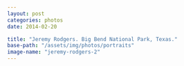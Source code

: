 ```yaml
---
layout: post
categories: photos
date: 2014-02-20

title: "Jeremy Rodgers. Big Bend National Park, Texas."
base-path: "/assets/img/photos/portraits"
image-name: "jeremy-rodgers-2"
---
```

